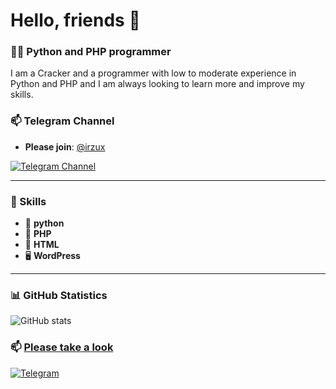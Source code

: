 # Hello, friends 👋

### 👨‍💻 Python and PHP programmer
I am a Cracker and a programmer with low to moderate experience in Python and PHP and I am always looking to learn more and improve my skills.

### 📫 Telegram Channel
- **Please join**: [@irzux](https://t.me/irzux)

[![Telegram Channel ](https://img.shields.io/badge/Telegram-@irzux-red?style=flat&logo=telegram)](https://t.me/irzux)

-------------------
### 🔧 Skills
- 🐍 **python**
- 🐳 **PHP**
- 🔧 **HTML**
- 🖥️ **WordPress**
-------------------

### 📊 GitHub Statistics
![GitHub stats](https://github-readme-stats.vercel.app/api?username=Qmdev&show_icons=true&hide_title=true&count_private=true&hide=prs&theme=radical)

### 📫 **[Please take a look](https://github.com/Qmdev)**

[![Telegram](https://img.shields.io/badge/Telegram-@irzux-blue?style=flat&logo=telegram)](https://t.me/irzux)
